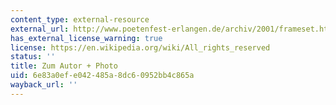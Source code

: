 ```yaml
---
content_type: external-resource
external_url: http://www.poetenfest-erlangen.de/archiv/2001/frameset.htm
has_external_license_warning: true
license: https://en.wikipedia.org/wiki/All_rights_reserved
status: ''
title: Zum Autor + Photo
uid: 6e83a0ef-e042-485a-8dc6-0952bb4c865a
wayback_url: ''
---
```

